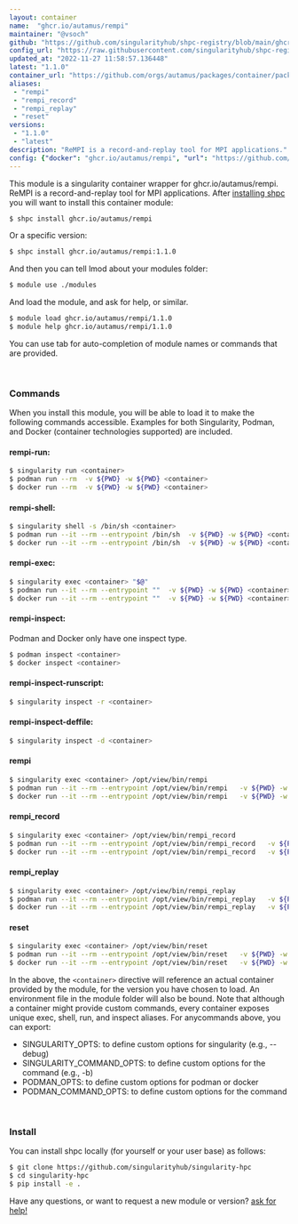 ```yaml
---
layout: container
name:  "ghcr.io/autamus/rempi"
maintainer: "@vsoch"
github: "https://github.com/singularityhub/shpc-registry/blob/main/ghcr.io/autamus/rempi/container.yaml"
config_url: "https://raw.githubusercontent.com/singularityhub/shpc-registry/main/ghcr.io/autamus/rempi/container.yaml"
updated_at: "2022-11-27 11:58:57.136448"
latest: "1.1.0"
container_url: "https://github.com/orgs/autamus/packages/container/package/rempi"
aliases:
 - "rempi"
 - "rempi_record"
 - "rempi_replay"
 - "reset"
versions:
 - "1.1.0"
 - "latest"
description: "ReMPI is a record-and-replay tool for MPI applications."
config: {"docker": "ghcr.io/autamus/rempi", "url": "https://github.com/orgs/autamus/packages/container/package/rempi", "maintainer": "@vsoch", "description": "ReMPI is a record-and-replay tool for MPI applications.", "latest": {"1.1.0": "sha256:9d60936e6090b86ebbc6489e53abd1ca4ee3bada5cf555efc465839d30f58a78"}, "tags": {"1.1.0": "sha256:9d60936e6090b86ebbc6489e53abd1ca4ee3bada5cf555efc465839d30f58a78", "latest": "sha256:9d60936e6090b86ebbc6489e53abd1ca4ee3bada5cf555efc465839d30f58a78"}, "aliases": {"rempi": "/opt/view/bin/rempi", "rempi_record": "/opt/view/bin/rempi_record", "rempi_replay": "/opt/view/bin/rempi_replay", "reset": "/opt/view/bin/reset"}}
---
```


This module is a singularity container wrapper for ghcr.io/autamus/rempi.
ReMPI is a record-and-replay tool for MPI applications.
After [installing shpc](#install) you will want to install this container module:


```bash
$ shpc install ghcr.io/autamus/rempi
```

Or a specific version:

```bash
$ shpc install ghcr.io/autamus/rempi:1.1.0
```

And then you can tell lmod about your modules folder:

```bash
$ module use ./modules
```

And load the module, and ask for help, or similar.

```bash
$ module load ghcr.io/autamus/rempi/1.1.0
$ module help ghcr.io/autamus/rempi/1.1.0
```

You can use tab for auto-completion of module names or commands that are provided.

<br>

### Commands

When you install this module, you will be able to load it to make the following commands accessible.
Examples for both Singularity, Podman, and Docker (container technologies supported) are included.

#### rempi-run:

```bash
$ singularity run <container>
$ podman run --rm  -v ${PWD} -w ${PWD} <container>
$ docker run --rm  -v ${PWD} -w ${PWD} <container>
```

#### rempi-shell:

```bash
$ singularity shell -s /bin/sh <container>
$ podman run --it --rm --entrypoint /bin/sh  -v ${PWD} -w ${PWD} <container>
$ docker run --it --rm --entrypoint /bin/sh  -v ${PWD} -w ${PWD} <container>
```

#### rempi-exec:

```bash
$ singularity exec <container> "$@"
$ podman run --it --rm --entrypoint ""  -v ${PWD} -w ${PWD} <container> "$@"
$ docker run --it --rm --entrypoint ""  -v ${PWD} -w ${PWD} <container> "$@"
```

#### rempi-inspect:

Podman and Docker only have one inspect type.

```bash
$ podman inspect <container>
$ docker inspect <container>
```

#### rempi-inspect-runscript:

```bash
$ singularity inspect -r <container>
```

#### rempi-inspect-deffile:

```bash
$ singularity inspect -d <container>
```


#### rempi

```bash
$ singularity exec <container> /opt/view/bin/rempi
$ podman run --it --rm --entrypoint /opt/view/bin/rempi   -v ${PWD} -w ${PWD} <container> -c " $@"
$ docker run --it --rm --entrypoint /opt/view/bin/rempi   -v ${PWD} -w ${PWD} <container> -c " $@"
```


#### rempi_record

```bash
$ singularity exec <container> /opt/view/bin/rempi_record
$ podman run --it --rm --entrypoint /opt/view/bin/rempi_record   -v ${PWD} -w ${PWD} <container> -c " $@"
$ docker run --it --rm --entrypoint /opt/view/bin/rempi_record   -v ${PWD} -w ${PWD} <container> -c " $@"
```


#### rempi_replay

```bash
$ singularity exec <container> /opt/view/bin/rempi_replay
$ podman run --it --rm --entrypoint /opt/view/bin/rempi_replay   -v ${PWD} -w ${PWD} <container> -c " $@"
$ docker run --it --rm --entrypoint /opt/view/bin/rempi_replay   -v ${PWD} -w ${PWD} <container> -c " $@"
```


#### reset

```bash
$ singularity exec <container> /opt/view/bin/reset
$ podman run --it --rm --entrypoint /opt/view/bin/reset   -v ${PWD} -w ${PWD} <container> -c " $@"
$ docker run --it --rm --entrypoint /opt/view/bin/reset   -v ${PWD} -w ${PWD} <container> -c " $@"
```



In the above, the `<container>` directive will reference an actual container provided
by the module, for the version you have chosen to load. An environment file in the
module folder will also be bound. Note that although a container
might provide custom commands, every container exposes unique exec, shell, run, and
inspect aliases. For anycommands above, you can export:

 - SINGULARITY_OPTS: to define custom options for singularity (e.g., --debug)
 - SINGULARITY_COMMAND_OPTS: to define custom options for the command (e.g., -b)
 - PODMAN_OPTS: to define custom options for podman or docker
 - PODMAN_COMMAND_OPTS: to define custom options for the command

<br>

### Install

You can install shpc locally (for yourself or your user base) as follows:

```bash
$ git clone https://github.com/singularityhub/singularity-hpc
$ cd singularity-hpc
$ pip install -e .
```

Have any questions, or want to request a new module or version? [ask for help!](https://github.com/singularityhub/singularity-hpc/issues)
